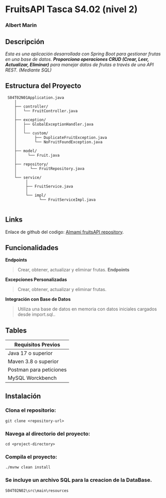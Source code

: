 # FruitsAPI Tasca S4.02 (nivel 2)

### Albert Marin



## Descripción


_Esta es una aplicación desarrollada con Spring Boot para gestionar 
frutas en una base de datos. **Proporciona operaciones CRUD (Crear, Leer, Actualizar, Eliminar)** 
para manejar datos de frutas a través de una API REST. (Mediante SQL)_


## Estructura del Proyecto
```
 S04T02N01Application.java
    │
    ├── controller/
    │   └── FruitController.java
    │
    ├── exception/
    │   ├── GlobalExceptionHandler.java
    │   │
    │   └── custom/
    │        ├── DuplicateFruitException.java
    │        └── NoFruitFoundException.java
    │
    ├── model/
    │     └── Fruit.java
    │
    ├── repository/
    │      └── FruitRepository.java
    │
    └── service/
         │
         ├── FruitService.java
         │
         └── impl/
               └── FruitServiceImpl.java
            
```

## Links

Enlace de github del codigo: [Almami fruitsAPI repository](https://github.com/Almami679/S04T02N02).

## Funcionalidades


 **Endpoints**
>
>Crear, obtener, actualizar y eliminar frutas.
> **Endpoints**


**Excepciones Personalizadas**
>Crear, obtener, actualizar y eliminar frutas.

**Integración con Base de Datos**
>Utiliza una base de datos en memoria con datos iniciales cargados desde import.sql..


## Tables

| Requisitos Previos  | 
| ------------- |
| Java 17 o superior      | 
| Maven 3.8 o superior      | 
| Postman para peticiones      | 
| MySQL Worckbench       |


## Instalación

### Clona el repositorio:
```
git clone <repository-url>
```

### Navega al directorio del proyecto:
```
cd <project-directory>
```
### Compila el proyecto:
```
./mvnw clean install
```
### Se incluye un archivo SQL para la creacion de la DataBase.
```
S04T02N02\src\main\resources
```
